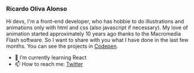 ### Ricardo Oliva Alonso
Hi devs, I'm a front-end developer, who has hobbie to do illustrations and animations only with html and css (also javascript if necessary). My love of animation started approximately 10 years ago thanks to the Macromedia Flash software. So I want to share with you what I have done in the last few months. You can see the projects in [Codepen](https://codepen.io/ricardoolivaalonso/).

- 🌱 I’m currently learning React
- 📫 How to reach me: [Twitter](https://twitter.com/rolivaalonso)



<!--
**ricardoolivaalonso/ricardoolivaalonso** is a ✨ _special_ ✨ repository because its `README.md` (this file) appears on your GitHub profile.

Here are some ideas to get you started:

- 🔭 I’m currently working on ...
- 🌱 I’m currently learning ...
- 👯 I’m looking to collaborate on ...
- 🤔 I’m looking for help with ...
- 💬 Ask me about ...
- 📫 How to reach me: ...
- 😄 Pronouns: ...
- ⚡ Fun fact: ...
-->
